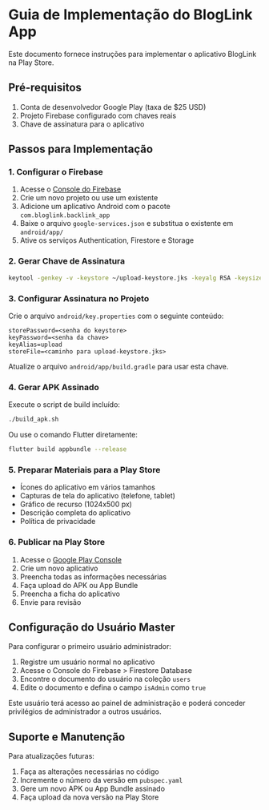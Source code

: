 # Guia de Implementação do BlogLink App

Este documento fornece instruções para implementar o aplicativo BlogLink na Play Store.

## Pré-requisitos

1. Conta de desenvolvedor Google Play (taxa de $25 USD)
2. Projeto Firebase configurado com chaves reais
3. Chave de assinatura para o aplicativo

## Passos para Implementação

### 1. Configurar o Firebase

1. Acesse o [Console do Firebase](https://console.firebase.google.com/)
2. Crie um novo projeto ou use um existente
3. Adicione um aplicativo Android com o pacote `com.bloglink.backlink_app`
4. Baixe o arquivo `google-services.json` e substitua o existente em `android/app/`
5. Ative os serviços Authentication, Firestore e Storage

### 2. Gerar Chave de Assinatura

```bash
keytool -genkey -v -keystore ~/upload-keystore.jks -keyalg RSA -keysize 2048 -validity 10000 -alias upload
```

### 3. Configurar Assinatura no Projeto

Crie o arquivo `android/key.properties` com o seguinte conteúdo:

```
storePassword=<senha do keystore>
keyPassword=<senha da chave>
keyAlias=upload
storeFile=<caminho para upload-keystore.jks>
```

Atualize o arquivo `android/app/build.gradle` para usar esta chave.

### 4. Gerar APK Assinado

Execute o script de build incluído:

```bash
./build_apk.sh
```

Ou use o comando Flutter diretamente:

```bash
flutter build appbundle --release
```

### 5. Preparar Materiais para a Play Store

- Ícones do aplicativo em vários tamanhos
- Capturas de tela do aplicativo (telefone, tablet)
- Gráfico de recurso (1024x500 px)
- Descrição completa do aplicativo
- Política de privacidade

### 6. Publicar na Play Store

1. Acesse o [Google Play Console](https://play.google.com/console/)
2. Crie um novo aplicativo
3. Preencha todas as informações necessárias
4. Faça upload do APK ou App Bundle
5. Preencha a ficha do aplicativo
6. Envie para revisão

## Configuração do Usuário Master

Para configurar o primeiro usuário administrador:

1. Registre um usuário normal no aplicativo
2. Acesse o Console do Firebase > Firestore Database
3. Encontre o documento do usuário na coleção `users`
4. Edite o documento e defina o campo `isAdmin` como `true`

Este usuário terá acesso ao painel de administração e poderá conceder privilégios de administrador a outros usuários.

## Suporte e Manutenção

Para atualizações futuras:

1. Faça as alterações necessárias no código
2. Incremente o número da versão em `pubspec.yaml`
3. Gere um novo APK ou App Bundle assinado
4. Faça upload da nova versão na Play Store
